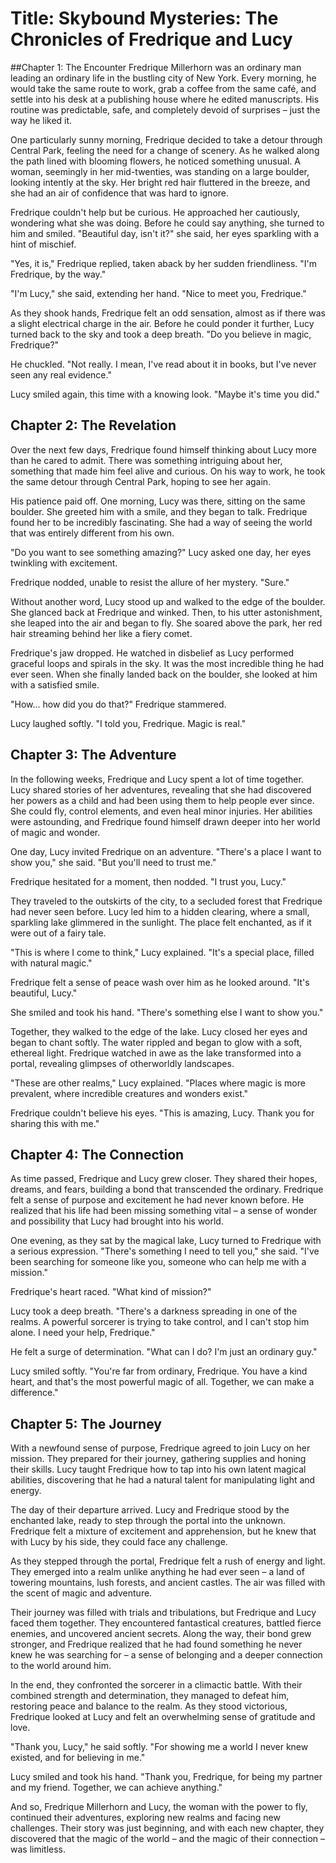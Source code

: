 #  Title: Skybound Mysteries: The Chronicles of Fredrique and Lucy

##Chapter 1: The Encounter
Fredrique Millerhorn was an ordinary man leading an ordinary life in the bustling city of New York. Every morning, he would take the same route to work, grab a coffee from the same café, and settle into his desk at a publishing house where he edited manuscripts. His routine was predictable, safe, and completely devoid of surprises – just the way he liked it.

One particularly sunny morning, Fredrique decided to take a detour through Central Park, feeling the need for a change of scenery. As he walked along the path lined with blooming flowers, he noticed something unusual. A woman, seemingly in her mid-twenties, was standing on a large boulder, looking intently at the sky. Her bright red hair fluttered in the breeze, and she had an air of confidence that was hard to ignore.

Fredrique couldn't help but be curious. He approached her cautiously, wondering what she was doing. Before he could say anything, she turned to him and smiled. "Beautiful day, isn't it?" she said, her eyes sparkling with a hint of mischief.

"Yes, it is," Fredrique replied, taken aback by her sudden friendliness. "I'm Fredrique, by the way."

"I'm Lucy," she said, extending her hand. "Nice to meet you, Fredrique."

As they shook hands, Fredrique felt an odd sensation, almost as if there was a slight electrical charge in the air. Before he could ponder it further, Lucy turned back to the sky and took a deep breath. "Do you believe in magic, Fredrique?"

He chuckled. "Not really. I mean, I've read about it in books, but I've never seen any real evidence."

Lucy smiled again, this time with a knowing look. "Maybe it's time you did."

## Chapter 2: The Revelation
Over the next few days, Fredrique found himself thinking about Lucy more than he cared to admit. There was something intriguing about her, something that made him feel alive and curious. On his way to work, he took the same detour through Central Park, hoping to see her again.

His patience paid off. One morning, Lucy was there, sitting on the same boulder. She greeted him with a smile, and they began to talk. Fredrique found her to be incredibly fascinating. She had a way of seeing the world that was entirely different from his own.

"Do you want to see something amazing?" Lucy asked one day, her eyes twinkling with excitement.

Fredrique nodded, unable to resist the allure of her mystery. "Sure."

Without another word, Lucy stood up and walked to the edge of the boulder. She glanced back at Fredrique and winked. Then, to his utter astonishment, she leaped into the air and began to fly. She soared above the park, her red hair streaming behind her like a fiery comet.

Fredrique's jaw dropped. He watched in disbelief as Lucy performed graceful loops and spirals in the sky. It was the most incredible thing he had ever seen. When she finally landed back on the boulder, she looked at him with a satisfied smile.

"How... how did you do that?" Fredrique stammered.

Lucy laughed softly. "I told you, Fredrique. Magic is real."

## Chapter 3: The Adventure
In the following weeks, Fredrique and Lucy spent a lot of time together. Lucy shared stories of her adventures, revealing that she had discovered her powers as a child and had been using them to help people ever since. She could fly, control elements, and even heal minor injuries. Her abilities were astounding, and Fredrique found himself drawn deeper into her world of magic and wonder.

One day, Lucy invited Fredrique on an adventure. "There's a place I want to show you," she said. "But you'll need to trust me."

Fredrique hesitated for a moment, then nodded. "I trust you, Lucy."

They traveled to the outskirts of the city, to a secluded forest that Fredrique had never seen before. Lucy led him to a hidden clearing, where a small, sparkling lake glimmered in the sunlight. The place felt enchanted, as if it were out of a fairy tale.

"This is where I come to think," Lucy explained. "It's a special place, filled with natural magic."

Fredrique felt a sense of peace wash over him as he looked around. "It's beautiful, Lucy."

She smiled and took his hand. "There's something else I want to show you."

Together, they walked to the edge of the lake. Lucy closed her eyes and began to chant softly. The water rippled and began to glow with a soft, ethereal light. Fredrique watched in awe as the lake transformed into a portal, revealing glimpses of otherworldly landscapes.

"These are other realms," Lucy explained. "Places where magic is more prevalent, where incredible creatures and wonders exist."

Fredrique couldn't believe his eyes. "This is amazing, Lucy. Thank you for sharing this with me."

## Chapter 4: The Connection
As time passed, Fredrique and Lucy grew closer. They shared their hopes, dreams, and fears, building a bond that transcended the ordinary. Fredrique felt a sense of purpose and excitement he had never known before. He realized that his life had been missing something vital – a sense of wonder and possibility that Lucy had brought into his world.

One evening, as they sat by the magical lake, Lucy turned to Fredrique with a serious expression. "There's something I need to tell you," she said. "I've been searching for someone like you, someone who can help me with a mission."

Fredrique's heart raced. "What kind of mission?"

Lucy took a deep breath. "There's a darkness spreading in one of the realms. A powerful sorcerer is trying to take control, and I can't stop him alone. I need your help, Fredrique."

He felt a surge of determination. "What can I do? I'm just an ordinary guy."

Lucy smiled softly. "You're far from ordinary, Fredrique. You have a kind heart, and that's the most powerful magic of all. Together, we can make a difference."

## Chapter 5: The Journey
With a newfound sense of purpose, Fredrique agreed to join Lucy on her mission. They prepared for their journey, gathering supplies and honing their skills. Lucy taught Fredrique how to tap into his own latent magical abilities, discovering that he had a natural talent for manipulating light and energy.

The day of their departure arrived. Lucy and Fredrique stood by the enchanted lake, ready to step through the portal into the unknown. Fredrique felt a mixture of excitement and apprehension, but he knew that with Lucy by his side, they could face any challenge.

As they stepped through the portal, Fredrique felt a rush of energy and light. They emerged into a realm unlike anything he had ever seen – a land of towering mountains, lush forests, and ancient castles. The air was filled with the scent of magic and adventure.

Their journey was filled with trials and tribulations, but Fredrique and Lucy faced them together. They encountered fantastical creatures, battled fierce enemies, and uncovered ancient secrets. Along the way, their bond grew stronger, and Fredrique realized that he had found something he never knew he was searching for – a sense of belonging and a deeper connection to the world around him.

In the end, they confronted the sorcerer in a climactic battle. With their combined strength and determination, they managed to defeat him, restoring peace and balance to the realm. As they stood victorious, Fredrique looked at Lucy and felt an overwhelming sense of gratitude and love.

"Thank you, Lucy," he said softly. "For showing me a world I never knew existed, and for believing in me."

Lucy smiled and took his hand. "Thank you, Fredrique, for being my partner and my friend. Together, we can achieve anything."

And so, Fredrique Millerhorn and Lucy, the woman with the power to fly, continued their adventures, exploring new realms and facing new challenges. Their story was just beginning, and with each new chapter, they discovered that the magic of the world – and the magic of their connection – was limitless.